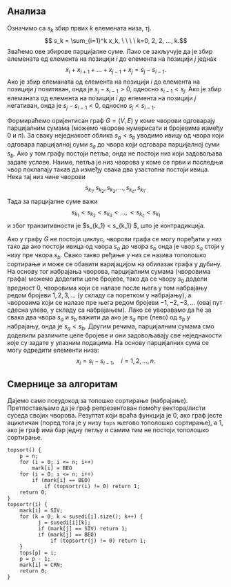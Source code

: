 ﻿## Анализа

Означимо са $s_k$ збир првих $k$ елемената низа, тј. $$ s_k = \sum_{i=1}^k x_k, \ \ \ \ k=0, 2, 2, ..., k.$$
Зваћемо ове збирове парцијалне суме.
Лако се закључује да је збир елемената ед елемента на позицији $i$ до елемента на позицији $j$ једнак
$$
x_i + x_{i+1} + ... +x_{j-1} + x_j = s_j - s_{i-1}.
$$
Ако је збир елеманата од елемента на позицији $i$ до елемента на позицији $j$ позитиван, онда је $s_j-s_{i-1} > 0$, односно $s_{i-1} < s_j$.  Ако је збир елеманата од елемента на позицији $i$ до елемента на позицији $j$ негативан, онда је $s_j-s_{i-1} < 0$, односно $s_{j} < s_{i-1}$. 
 
 Формираћемо оријентисан граф $G=(V,E)$ у коме чворови одговарају парцијалним сумама (можемо чворове нумерисати и бројевима између $0$ и $n$). За сваку неједнакост облика $s_a < s_b$ уводимо ивицу од чвора који одговара парцијалној суми $s_a$ до чвора који одговара парцијалној суми $s_b$. Ако у том графу постоји петља, онда не постоји низ који задовољава задате услове. Наиме, петља је низ чворова у коме се први и последњи чвор поклапају такав да између свака два узастопна постоји ивица. Нека тај низ чине чворови
 $$
 s_{k_1}, s_{k_2}, s_{k_3}, ..., s_{k_c}, s_{k_1}.
 $$
Тада за парцијалне суме важи
 $$
s_{k_1} < s_{k_2} < s_{k_3} < ..., <s_{k_c} < s_{k_1} 
$$
и због транзитивности је $s_{k_1} < s_{k_1} $, што је контрадикција.

Ако у графу $G$ не постоји циклус, чворови графа се могу поређати у низ тако да ако постоји ивица од чвора $s_a$ до чвора $s_b$ онда је чвор $s_a$ стоји у низу пре чвора $s_b$. Свако такво ређање у низ се назива тополошко сортирање и може се обавити варијацијом на обилазак графа у дубину. На основу тог набрајања чворова, парцијалним сумама (чворовима графа) можемо доделити целе бројеве, тако да се чвору $s_0$ додели вредност 0, чворовима који се налазе после њега у том набрајању редом бројеви $1, 2, 3, ...$ (у складу са поретком у набрајању), а чворовима који се налазе пре њега редом бројеви $-1, -2, -3, ...$ (овај пут сдесна улево, у складу са набрајањем). Лако се уверавамо да ће за свака два чвора $s_a$ и $s_b$ важити да ако је $s_a$ пре (лево) од $s_b$ у набрајању, онда је $s_a < s_b$. Другим речима, парцијалним сумама смо доделили различите целе бројеве и они задовољавају све неједнакости које су задате у улазним подацима.
На основу парцијалних сума се могу одредити елементи низа:
$$
x_i = s_i - s_{i-1},\ \ \ \  i = 1, 2, ..., n.
$$

## Смернице за алгоритам

Дајемо само псеудокод за топошко сортирање (набрајање). Претпостављамо да је граф репрезентован помоћу вектора/листи суседа својих чворова. Резултат који враћа функција је $0$, ако граф јесте ацикличан (поред тога је у низу ```tops``` његово тополошко сортирање), a $1$, ако је граф има бар једну петљу и самим тим не постоји тополошко сортирање. 
```
topsort() {
	p = n;
	for (i = 0; i <= n; i++)
		mark[i] = BEO
	for (i = 0; i <= n; i++) 
		if (mark[i] == BEO)
			if (topsortr(i) != 0) return 1;
	return 0;
}
topsortr(i) {
	mark[i] = SIV;
	for (k = 0; k < susedi[i].size(); k++) {
		  j = susedi[i][k];
		  if (mark[j] == SIV) return 1;
		  if (mark[j] == BEO)
			  if (topsortr(j) != 0) return 1;
	}
	tops[p] = i;
	p = p - 1;
	mark[i] = CRN;
	return 0;
}
```


